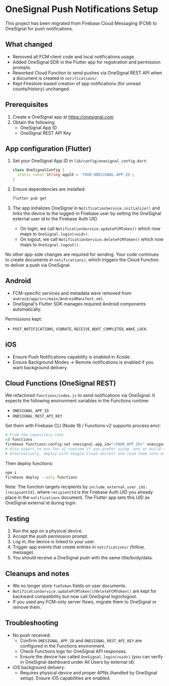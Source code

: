 # OneSignal Push Notifications Setup

This project has been migrated from Firebase Cloud Messaging (FCM) to OneSignal for push notifications.

## What changed

- Removed all FCM client code and local notifications usage.
- Added OneSignal SDK in the Flutter app for registration and permission prompts.
- Reworked Cloud Function to send pushes via OneSignal REST API when a document is created in `notifications/`.
- Kept Firestore-based creation of app notifications (for unread counts/history) unchanged.

## Prerequisites

1. Create a OneSignal app at https://onesignal.com
2. Obtain the following:
   - OneSignal App ID
   - OneSignal REST API Key

## App configuration (Flutter)

1. Set your OneSignal App ID in `lib/config/onesignal_config.dart`:

   ```dart
   class OneSignalConfig {
     static const String appId = 'YOUR-ONESIGNAL-APP-ID';
   }
   ```

2. Ensure dependencies are installed:

   ```bash
   flutter pub get
   ```

3. The app initializes OneSignal in `NotificationService.initialize()` and links the device to the logged-in Firebase user by setting the OneSignal external user id to the Firebase Auth UID.

   - On login, we call `NotificationService.updateFCMToken()` which now maps to `OneSignal.login(<uid>)`.
   - On logout, we call `NotificationService.deleteFCMToken()` which now maps to `OneSignal.logout()`.

No other app-side changes are required for sending. Your code continues to create documents in `notifications/`, which triggers the Cloud Function to deliver a push via OneSignal.

## Android

- FCM-specific services and metadata were removed from `android/app/src/main/AndroidManifest.xml`.
- OneSignal's Flutter SDK manages required Android components automatically.

Permissions kept:
- `POST_NOTIFICATIONS`, `VIBRATE`, `RECEIVE_BOOT_COMPLETED`, `WAKE_LOCK`.

## iOS

- Ensure Push Notifications capability is enabled in Xcode.
- Ensure Background Modes -> Remote notifications is enabled if you want background delivery.

## Cloud Functions (OneSignal REST)

We refactored `functions/index.js` to send notifications via OneSignal.
It expects the following environment variables in the Functions runtime:

- `ONESIGNAL_APP_ID`
- `ONESIGNAL_REST_API_KEY`

Set them with Firebase CLI (Node 18 / Functions v2 supports process.env):

```bash
# From the repository root
cd functions
firebase functions:config:set onesignal.app_id="<YOUR_APP_ID>" onesignal.api_key="<YOUR_REST_API_KEY>"
# Also export to env for v2 runtime if you prefer using .env or build-time envs
# Alternatively, deploy with Google Cloud secrets and read them into env vars.
```

Then deploy functions:

```bash
npm i
firebase deploy --only functions
```

Note: The function targets recipients by `include_external_user_ids: [recipientId]`, where `recipientId` is the Firebase Auth UID you already place in the `notifications` document. The Flutter app sets this UID as OneSignal external id during login.

## Testing

1. Run the app on a physical device.
2. Accept the push permission prompt.
3. Log in; the device is linked to your user.
4. Trigger app events that create entries in `notifications/` (follow, message).
5. You should receive a OneSignal push with the same title/body/data.

## Cleanups and notes

- We no longer store `fcmToken` fields on user documents.
- `NotificationService.updateFCMToken()`/`deleteFCMToken()` are kept for backward compatibility but now call OneSignal login/logout.
- If you used any FCM-only server flows, migrate them to OneSignal or remove them.

## Troubleshooting

- No push received:
  - Confirm `ONESIGNAL_APP_ID` and `ONESIGNAL_REST_API_KEY` are configured in the Functions environment.
  - Check Functions logs for OneSignal API responses.
  - Ensure the device has called `OneSignal.login(<uid>)` (you can verify in OneSignal dashboard under All Users by external id).
- iOS background delivery:
  - Requires physical device and proper APNs (handled by OneSignal setup). Ensure iOS capabilities are enabled.
